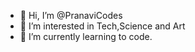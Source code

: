 - 👋 Hi, I’m @PranaviCodes
- 👀 I’m interested in Tech,Science and Art
- 🌱 I’m currently learning to code.

<!---
PranaviCodes/PranaviCodes is a ✨ special ✨ repository because its `README.md` (this file) appears on your GitHub profile.
You can click the Preview link to take a look at your changes.
--->
